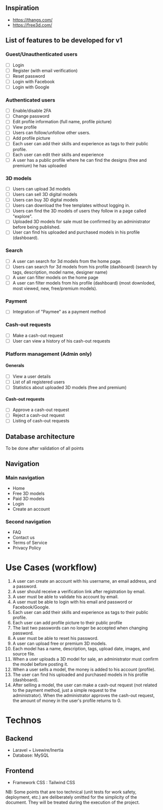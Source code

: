 ## Inspiration
 - https://thangs.com/
 - https://free3d.com/

## List of features to be developed for v1
### Guest/Unauthenticated users
- [ ] Login
- [ ] Register (with email verification)
- [ ] Reset password
- [ ] Login with Facebook
- [ ] Login with Google

### Authenticated users
- [ ] Enable/disable 2FA
- [ ] Change password
- [ ] Edit profile information (full name, profile picture)
- [ ] View profile
- [ ] Users can follow/unfollow other users.
- [ ] Add profile picture
- [ ] Each user can add their skills and experience as tags to their public profile.
- [ ] Each user can edit their skills and experience
- [ ] A user has a public profile where he can find the designs (free and premium) he has uploaded

### 3D models
- [ ] Users can upload 3d models
- [ ] Users can sell 3D digital models
- [ ] Users can buy 3D digital models
- [ ] Users can download the free templates without logging in.
- [ ] Users can find the 3D models of users they follow in a page called "explore".
- [ ] Uploaded 3D models for sale must be confirmed by an administrator before being published.
- [ ] User can find his uploaded and purchased models in his profile (dashboard).

### Search
- [ ] A user can search for 3d models from the home page.
- [ ] Users can search for 3d models from his profile (dashboard) (search by tags, description, model name, designer name)
- [ ] A user can filter models on the home page
- [ ] A user can filter models from his profile (dashboard) (most downloded, most viewed, new, free/premium models).

### Payment
- [ ] Integration of "Paymee" as a payment method

### Cash-out requests
- [ ] Make a cash-out request
- [ ] User can view a history of his cash-out requests

### Platform management (Admin only)

#### Generals
- [ ] View a user details
- [ ] List of all registered users
- [ ] Statistics about uploaded 3D models (free and premium)

#### Cash-out requests
- [ ] Approve a cash-out request
- [ ] Reject a cash-out request
- [ ] Listing of cash-out requests

## Database architecture
To be done after validation of all points

## Navigation

### Main navigation
- Home
- Free 3D models
- Paid 3D models
- Login
- Create an account

### Second navigation
- FAQ
- Contact us
- Terms of Service
- Privacy Policy

# Use Cases (workflow)
1. A user can create an account with his username, an email address, and a password.
2. A user should receive a verification link after registration by email.
3. A user must be able to validate his account by email.
4. A user must be able to login with his email and password or Facebook/Google.
5. Each user can add their skills and experience as tags to their public profile.
6. Each user can add profile picture to their public profile
7. The last two passwords can no longer be accepted when changing password.
8. A user must be able to reset his password.
9. A user can upload free or premium 3D models.
10. Each model has a name, description, tags, upload date, images, and source file.
11. When a user uploads a 3D model for sale, an administrator must confirm the model before posting it.
12. When a user sells a model, the money is added to his account (profile).
13. The user can find his uploaded and purchased models in his profile (dashboard).
14. After selling a model, the user can make a cash-out request (not related to the payment method, just a simple request to the administrator). When the administrator approves the cash-out request, the amount of money in the user's profile returns to 0.


# Technos

## Backend
- Laravel + Livewire/Inertia
- Database: MySQL

## Frontend
- Framework CSS : Tailwind CSS

NB: Some points that are too technical (unit tests for work safety, deployment, etc.) are deliberately omitted for the simplicity of the document. They will be treated during the execution of the project.
